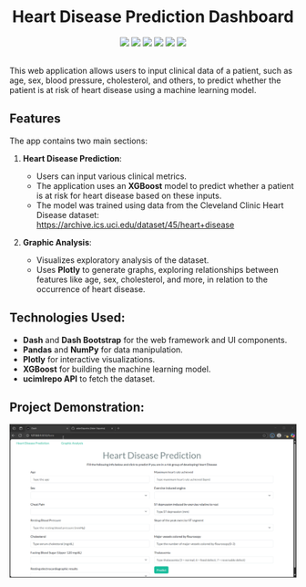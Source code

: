 <h1 align="center">Heart Disease Prediction Dashboard</h1>
<p align="center">
  <img src="https://img.shields.io/badge/Python-FFD43B?style=for-the-badge&logo=python&logoColor=blue">
  <img src="https://img.shields.io/badge/Pandas-2C2D72?style=for-the-badge&logo=pandas&logoColor=white">
  <img src="https://img.shields.io/badge/Numpy-777BB4?style=for-the-badge&logo=numpy&logoColor=white">
  <img src="https://img.shields.io/badge/Plotly-239120?style=for-the-badge&logo=plotly&logoColor=white">
  <img src="https://img.shields.io/badge/Bootstrap-563D7C?style=for-the-badge&logo=bootstrap&logoColor=white">
  <img src="https://img.shields.io/badge/scikit_learn-F7931E?style=for-the-badge&logo=scikit-learn&logoColor=white">
</p>

<br>This web application allows users to input clinical data of a patient, such as age, sex, blood pressure, cholesterol, and others, to predict whether the patient is at risk of heart disease using a machine learning model.

## Features
The app contains two main sections:
1. **Heart Disease Prediction**:
   - Users can input various clinical metrics.
   - The application uses an **XGBoost** model to predict whether a patient is at risk for heart disease based on these inputs.
   - The model was trained using data from the Cleveland Clinic Heart Disease dataset: https://archive.ics.uci.edu/dataset/45/heart+disease

2. **Graphic Analysis**:
   - Visualizes exploratory analysis of the dataset.
   - Uses **Plotly** to generate graphs, exploring relationships between features like age, sex, cholesterol, and more, in relation to the occurrence of heart disease.

## Technologies Used:
- **Dash** and **Dash Bootstrap** for the web framework and UI components.
- **Pandas** and **NumPy** for data manipulation.
- **Plotly** for interactive visualizations.
- **XGBoost** for building the machine learning model.
- **ucimlrepo API** to fetch the dataset.

## Project Demonstration:
![Demonstration](msedge_xYJKkdIWwN.gif)
